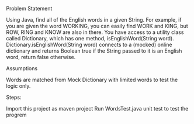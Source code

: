Problem Statement

Using Java, find all of the English words in a given String. For example, if you are given the word WORKING, 
you can easily find WORK and KING, but ROW, RING and KNOW are also in there. You have access to a utility class called Dictionary, 
which has one method, isEnglishWord(String word). 
Dictionary.isEnglishWord(String word) connects to a (mocked) online dictionary and returns Boolean true if the String passed to it is an English word, 
return false otherwise.

Assumptions

Words are matched from Mock Dictionary with limited words to test the logic only.


Steps:

Import this project as maven project
Run WordsTest.java unit test to test the progrem
